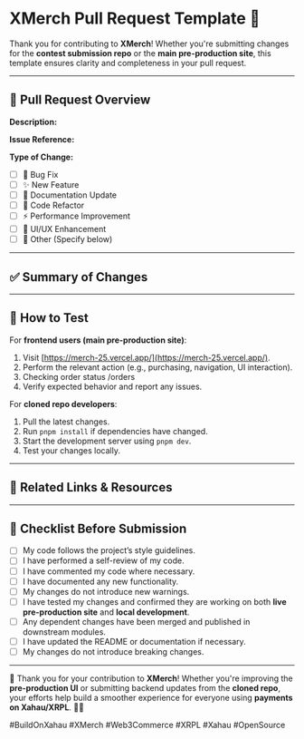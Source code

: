 # XMerch Pull Request Template 🚀

Thank you for contributing to **XMerch**! Whether you're submitting changes for the **contest submission repo** or the **main pre-production site**, this template ensures clarity and completeness in your pull request.

---

## 📌 Pull Request Overview

**Description:**
<!-- Briefly explain what this PR does and why it is needed. -->

**Issue Reference:**
<!-- If applicable, link to the relevant issue(s) (e.g., Fixes #123, Closes #456). -->

**Type of Change:**
- [ ] 🐛 Bug Fix
- [ ] ✨ New Feature
- [ ] 📖 Documentation Update
- [ ] 🔧 Code Refactor
- [ ] ⚡ Performance Improvement
- [ ] 🔄 UI/UX Enhancement
- [ ] 🔄 Other (Specify below)

---

## ✅ Summary of Changes
<!-- Provide a detailed summary of the modifications made in this PR. Include key updates, new functionalities, UI improvements, or critical fixes. -->

---

## 🚀 How to Test
For **frontend users (main pre-production site)**:
1. Visit [https://merch-25.vercel.app/](https://merch-25.vercel.app/).
2. Perform the relevant action (e.g., purchasing, navigation, UI interaction).
3. Checking order status /orders
4. Verify expected behavior and report any issues.

For **cloned repo developers**:
1. Pull the latest changes.
2. Run `pnpm install` if dependencies have changed.
3. Start the development server using `pnpm dev`.
4. Test your changes locally.

---

## 🔗 Related Links & Resources
<!-- Add any relevant links, such as documentation updates, screenshots, or demo URLs. -->

---

## 📌 Checklist Before Submission
- [ ] My code follows the project’s style guidelines.
- [ ] I have performed a self-review of my code.
- [ ] I have commented my code where necessary.
- [ ] I have documented any new functionality.
- [ ] My changes do not introduce new warnings.
- [ ] I have tested my changes and confirmed they are working on both **live pre-production site** and **local development**.
- [ ] Any dependent changes have been merged and published in downstream modules.
- [ ] I have updated the README or documentation if necessary.
- [ ] My changes do not introduce breaking changes.

---

🙌 Thank you for your contribution to **XMerch**! Whether you're improving the **pre-production UI** or submitting backend updates from the **cloned repo**, your efforts help build a smoother experience for everyone using **payments on Xahau/XRPL**. 🚀🔥

#BuildOnXahau #XMerch #Web3Commerce #XRPL #Xahau #OpenSource

